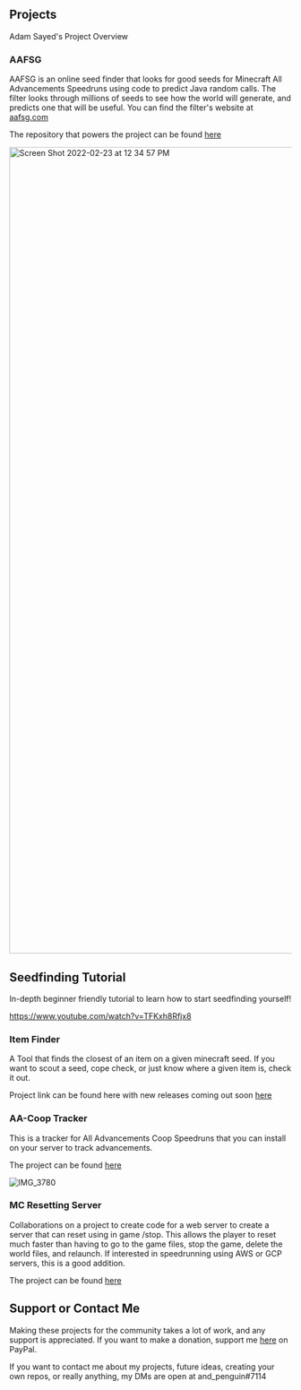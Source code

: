 ## Projects
Adam Sayed's Project Overview

### AAFSG

AAFSG is an online seed finder that looks for good seeds for Minecraft All Advancements Speedruns using code to predict Java random calls. The filter looks through millions of seeds to see how the world will generate, and predicts one that will be useful. You can find the filter's website at [aafsg.com](https://aafsg.com)

The repository that powers the project can be found [here](https://github.com/andpenguin/AAFSG) 

<img width="1440" alt="Screen Shot 2022-02-23 at 12 34 57 PM" src="https://user-images.githubusercontent.com/71165067/155404781-acd0487b-11e0-4016-ac0a-a69ba895b0a3.png">

## Seedfinding Tutorial

In-depth beginner friendly tutorial to learn how to start seedfinding yourself!

https://www.youtube.com/watch?v=TFKxh8Rfjx8

### Item Finder

A Tool that finds the closest of an item on a given minecraft seed. If you want to scout a seed, cope check, or just know where a given item is, check it out.

Project link can be found here with new releases coming out soon [here](https://github.com/andpenguin/ItemFinder)

### AA-Coop Tracker

This is a tracker for All Advancements Coop Speedruns that you can install on your server to track advancements.

The project can be found [here](https://github.com/andpenguin/AA-Coop-Tracker) 

![IMG_3780](https://user-images.githubusercontent.com/71165067/130373396-ba9b152d-a04c-40d7-acdf-219f5575b99d.jpeg)


### MC Resetting Server

Collaborations on a project to create code for a web server to create a server that can reset using in game /stop. This allows the player to reset much faster than having to go to the game files, stop the game, delete the world files, and relaunch. If interested in speedrunning using AWS or GCP servers, this is a good addition.

The project can be found [here](https://github.com/andpenguin/MCSRS) 

## Support or Contact Me

Making these projects for the community takes a lot of work, and any support is appreciated. If you want to make a donation, support me [here](https://www.paypal.com/donate/?hosted_button_id=YHS2HDH2G4K62) on PayPal.

If you want to contact me about my projects, future ideas, creating your own repos, or really anything, my DMs are open at and_penguin#7114

